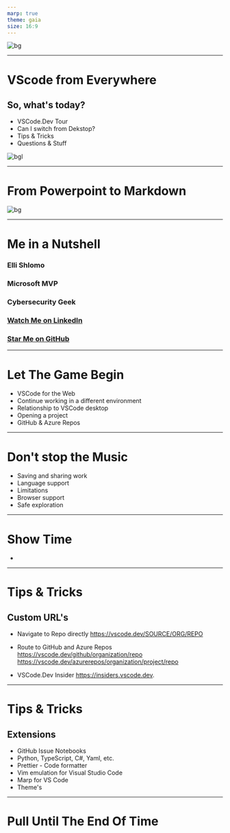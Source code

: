 ```yaml
---
marp: true
theme: gaia
size: 16:9
---
```

![bg](https://scontent.ftlv5-1.fna.fbcdn.net/v/t39.30808-6/275613691_10159829161139704_9073000208125609507_n.png?stp=dst-jpg&_nc_cat=100&ccb=1-5&_nc_sid=8631f5&_nc_ohc=FdyB8biGMuIAX9ZLkbw&tn=oRh_mSy4MFbuzM4t&_nc_ht=scontent.ftlv5-1.fna&oh=00_AT_Vir7ilaFyP_GtviFOPi5-WFvHo0CgbZ9kKgyaLF3D2Q&oe=623D27B9)

---

# **VScode from Everywhere**

## **So, what's today?**
- VSCode.Dev Tour
- Can I switch from Dekstop? 
- Tips & Tricks
- Questions & Stuff

![bgl](https://misconfig.io/wp-content/uploads/2022/03/screenshot_75.png)

---

# **From Powerpoint to Markdown**
![bg](https://geekmasher.dev/media/memes/HotlineBling-Marp.jpg)

---

# **Me in a Nutshell**

### Elli Shlomo
### Microsoft MVP 
### Cybersecurity Geek
### [Watch Me on LinkedIn](https://www.linkedin.com/in/elishlomo/)
### [Star Me on GitHub](https://github.com/eshlomo1)

---

# **Let The Game Begin**

- VSCode for the Web
- Continue working in a different environment
- Relationship to VSCode desktop
- Opening a project
- GitHub & Azure Repos

---

# **Don't stop the Music**

- Saving and sharing work
- Language support
- Limitations
- Browser support
- Safe exploration

---

# Show Time

- 

---

# **Tips & Tricks**

## Custom URL's

- Navigate to Repo directly
https://vscode.dev/SOURCE/ORG/REPO

- Route to GitHub and Azure Repos
https://vscode.dev/github/organization/repo
https://vscode.dev/azurerepos/organization/project/repo

- VSCode.Dev Insider 
https://insiders.vscode.dev.

---

# **Tips & Tricks**

## Extensions
- GitHub Issue Notebooks
- Python, TypeScript, C#, Yaml, etc.
- Prettier - Code formatter 
- Vim emulation for Visual Studio Code
- Marp for VS Code
- Theme's

---

# **Pull Until The End Of Time**

